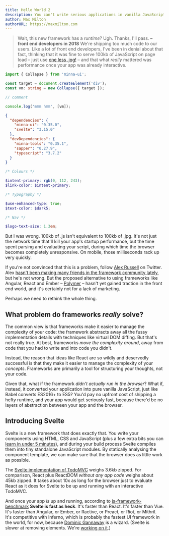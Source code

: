 ```yaml
---
title: Hello World 2
description: You can't write serious applications in vanilla JavaScript without hitting a complexity wall. But a compiler can do it for you.
author: Max Milton
authorURL: https://maxmilton.com
---
```


> Wait, this new framework has a _runtime_? Ugh. Thanks, I'll pass.
> **– front end developers in 2018**
> We're shipping too much code to our users. Like a lot of front end developers, I've been in denial about that fact, thinking that it was fine to serve 100kb of JavaScript on page load – just use [one less .jpg!](https://twitter.com/miketaylr/status/227056824275333120) – and that what _really_ mattered was performance once your app was already interactive.

```ts
import { Collapse } from 'minna-ui';

const target = document.createElement('div');
const vm: string = new Collapse({ target });

// comment

console.log('mmm hmm', [vm]);
```

```json
{
  "dependencies": {
    "minna-ui": "0.35.0",
    "svelte": "3.15.0"
  },
  "devDependencies": {
    "minna-tools": "0.35.1",
    "sapper": "0.27.9",
    "typescript": "3.7.2"
  }
}
```

```scss
/* Colours */

$intent-primary: rgb(0, 112, 243);
$link-color: $intent-primary;

/* Typography */

$use-enhanced-type: true;
$text-color: $dark5;

/* Nav */

$logo-text-size: 1.3em;
```

But I was wrong. 100kb of .js isn't equivalent to 100kb of .jpg. It's not just the network time that'll kill your app's startup performance, but the time spent parsing and evaluating your script, during which time the browser becomes completely unresponsive. On mobile, those milliseconds rack up very quickly.

If you're not convinced that this is a problem, follow [Alex Russell](https://twitter.com/slightlylate) on Twitter. Alex [hasn't been making many friends in the framework community lately](https://twitter.com/slightlylate/status/728355959022587905), but he's not wrong. But the proposed alternative to using frameworks like Angular, React and Ember – [Polymer](https://www.polymer-project.org/1.0/) – hasn't yet gained traction in the front end world, and it's certainly not for a lack of marketing.

Perhaps we need to rethink the whole thing.

## What problem do frameworks _really_ solve?

The common view is that frameworks make it easier to manage the complexity of your code: the framework abstracts away all the fussy implementation details with techniques like virtual DOM diffing. But that's not really true. At best, frameworks _move the complexity around_, away from code that you had to write and into code you didn't.

Instead, the reason that ideas like React are so wildly and deservedly successful is that they make it easier to manage the complexity of your _concepts_. Frameworks are primarily a tool for structuring your thoughts, not your code.

Given that, what if the framework _didn't actually run in the browser_? What if, instead, it converted your application into pure vanilla JavaScript, just like Babel converts ES2016+ to ES5? You'd pay no upfront cost of shipping a hefty runtime, and your app would get seriously fast, because there'd be no layers of abstraction between your app and the browser.

## Introducing Svelte

Svelte is a new framework that does exactly that. You write your components using HTML, CSS and JavaScript (plus a few extra bits you can [learn in under 5 minutes](https://v2.svelte.dev/guide)), and during your build process Svelte compiles them into tiny standalone JavaScript modules. By statically analysing the component template, we can make sure that the browser does as little work as possible.

The [Svelte implementation of TodoMVC](http://svelte-todomvc.surge.sh/) weighs 3.6kb zipped. For comparison, React plus ReactDOM _without any app code_ weighs about 45kb zipped. It takes about 10x as long for the browser just to evaluate React as it does for Svelte to be up and running with an interactive TodoMVC.

And once your app _is_ up and running, according to [js-framework-benchmark](https://github.com/krausest/js-framework-benchmark) **Svelte is fast as heck**. It's faster than React. It's faster than Vue. It's faster than Angular, or Ember, or Ractive, or Preact, or Riot, or Mithril. It's competitive with Inferno, which is probably the fastest UI framework in the world, for now, because [Dominic Gannaway](https://twitter.com/trueadm) is a wizard. (Svelte is slower at removing elements. We're [working on it](https://github.com/sveltejs/svelte/issues/26).)
